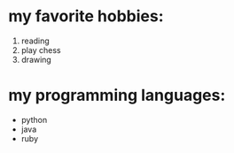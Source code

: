 # my favorite hobbies:
1. reading
2. play chess
3. drawing

# my programming languages:
- python
- java
- ruby
